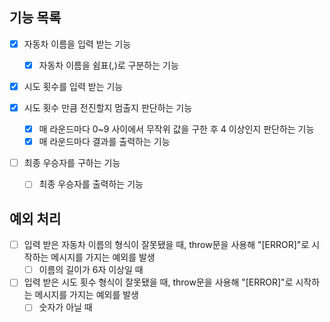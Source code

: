 ## 기능 목록

- [x] 자동차 이름을 입력 받는 기능
    - [x] 자동차 이름을 쉼표(,)로 구분하는 기능

- [x] 시도 횟수를 입력 받는 기능

- [x] 시도 횟수 만큼 전진할지 멈출지 판단하는 기능
    - [x] 매 라운드마다 0~9 사이에서 무작위 값을 구한 후 4 이상인지 판단하는 기능
    - [x] 매 라운드마다 결과를 출력하는 기능

- [ ] 최종 우승자를 구하는 기능
    - [ ] 최종 우승자를 출력하는 기능

## 예외 처리

- [ ] 입력 받은 자동차 이름의 형식이 잘못됐을 때, throw문을 사용해 "[ERROR]"로 시작하는 메시지를 가지는 예외를 발생
    - [ ] 이름의 길이가 6자 이상일 때    
    
- [ ] 입력 받은 시도 횟수 형식이 잘못됐을 때, throw문을 사용해 "[ERROR]"로 시작하는 메시지를 가지는 예외를 발생
    - [ ] 숫자가 아닐 때    